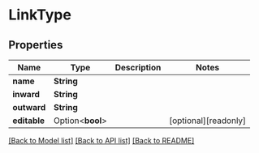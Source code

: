 # LinkType

## Properties

Name | Type | Description | Notes
------------ | ------------- | ------------- | -------------
**name** | **String** |  | 
**inward** | **String** |  | 
**outward** | **String** |  | 
**editable** | Option<**bool**> |  | [optional][readonly]

[[Back to Model list]](../README.md#documentation-for-models) [[Back to API list]](../README.md#documentation-for-api-endpoints) [[Back to README]](../README.md)


